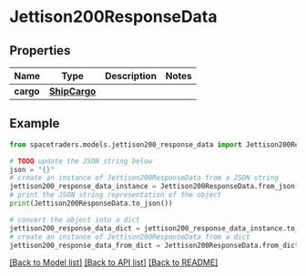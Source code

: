 # Jettison200ResponseData


## Properties

Name | Type | Description | Notes
------------ | ------------- | ------------- | -------------
**cargo** | [**ShipCargo**](ShipCargo.md) |  | 

## Example

```python
from spacetraders.models.jettison200_response_data import Jettison200ResponseData

# TODO update the JSON string below
json = "{}"
# create an instance of Jettison200ResponseData from a JSON string
jettison200_response_data_instance = Jettison200ResponseData.from_json(json)
# print the JSON string representation of the object
print(Jettison200ResponseData.to_json())

# convert the object into a dict
jettison200_response_data_dict = jettison200_response_data_instance.to_dict()
# create an instance of Jettison200ResponseData from a dict
jettison200_response_data_from_dict = Jettison200ResponseData.from_dict(jettison200_response_data_dict)
```
[[Back to Model list]](../README.md#documentation-for-models) [[Back to API list]](../README.md#documentation-for-api-endpoints) [[Back to README]](../README.md)


